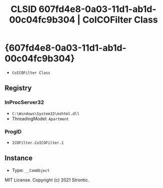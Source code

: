 ﻿---
title: "CLSID 607fd4e8-0a03-11d1-ab1d-00c04fc9b304 | CoICOFilter Class"
excerpt: What is COM-Object CLSID 607fd4e8-0a03-11d1-ab1d-00c04fc9b304?
---

# {607fd4e8-0a03-11d1-ab1d-00c04fc9b304}

* `CoICOFilter Class`

## Registry


### InProcServer32

* `C:\Windows\System32\mshtml.dll`
* ThreadingModel: `Apartment`

### ProgID

* `ICOFilter.CoICOFilter.1`

## Instance

* Type: `__ComObject`

MIT License. Copyright (c) 2021 Strontic.


